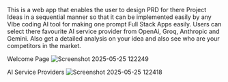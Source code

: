 This is a web app that enables the user to design PRD for there Project Ideas in a sequential manner so that it can be implemented easily by any VIbe coding AI tool for making one prompt Full Stack Apps easily. Users can select there favourite AI service provider from OpenAi, Groq, Anthropic and Gemini. Also get a detailed analysis on your idea and also see who are your competitors in the market. 

Welcome Page ![Screenshot 2025-05-25 122249](https://github.com/user-attachments/assets/d06d26ab-39fd-4e98-a235-e6123bce9658) 

AI Service Providers ![Screenshot 2025-05-25 122418](https://github.com/user-attachments/assets/beea5758-7587-4f20-8b03-2bbda89ec106) 



